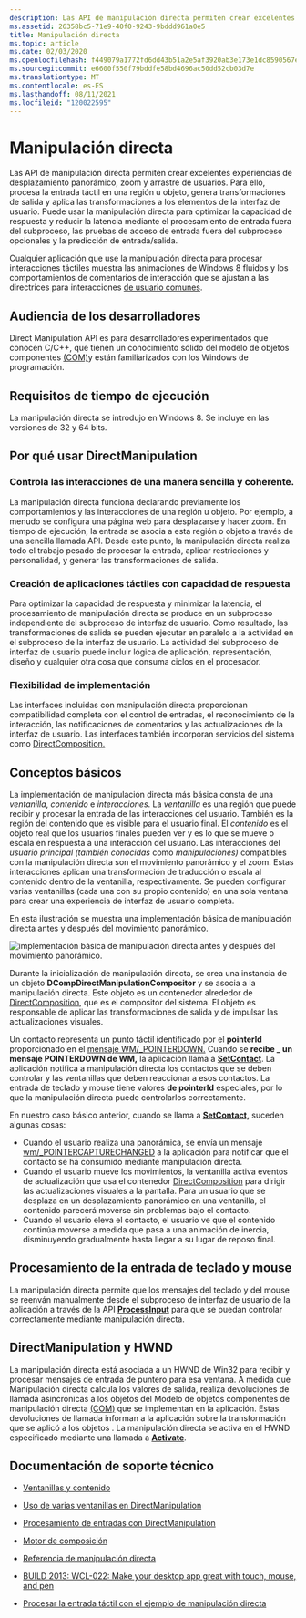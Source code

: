 ```yaml
---
description: Las API de manipulación directa permiten crear excelentes experiencias de desplazamiento panorámico, zoom y arrastre de usuarios. Para ello, procesa la entrada táctil en una región u objeto, genera transformaciones de salida y aplica las transformaciones a los elementos de la interfaz de usuario.
ms.assetid: 26358bc5-71e9-40f0-9243-9bddd961a0e5
title: Manipulación directa
ms.topic: article
ms.date: 02/03/2020
ms.openlocfilehash: f449079a1772fd6dd43b51a2e5af3920ab3e173e1dc8590567ed4555b6deaf31
ms.sourcegitcommit: e6600f550f79bddfe58bd4696ac50dd52cb03d7e
ms.translationtype: MT
ms.contentlocale: es-ES
ms.lasthandoff: 08/11/2021
ms.locfileid: "120022595"
---
```

# <a name="direct-manipulation"></a>Manipulación directa

Las API de manipulación directa permiten crear excelentes experiencias de desplazamiento panorámico, zoom y arrastre de usuarios. Para ello, procesa la entrada táctil en una región u objeto, genera transformaciones de salida y aplica las transformaciones a los elementos de la interfaz de usuario. Puede usar la manipulación directa para optimizar la capacidad de respuesta y reducir la latencia mediante el procesamiento de entrada fuera del subproceso, las pruebas de acceso de entrada fuera del subproceso opcionales y la predicción de entrada/salida.

Cualquier aplicación que use la manipulación directa para procesar interacciones táctiles muestra las animaciones de Windows 8 fluidos y los comportamientos de comentarios de interacción que se ajustan a las directrices para interacciones [de usuario comunes](/windows/uwp/design/input/).

## <a name="developer-audience"></a>Audiencia de los desarrolladores

Direct Manipulation API es para desarrolladores experimentados que conocen C/C++, que tienen un conocimiento sólido del modelo de objetos componentes [(COM)](../com/component-object-model--com--portal.md)y están familiarizados con los Windows de programación.

## <a name="run-time-requirements"></a>Requisitos de tiempo de ejecución

La manipulación directa se introdujo en Windows 8. Se incluye en las versiones de 32 y 64 bits.

## <a name="why-use-directmanipulation"></a>Por qué usar DirectManipulation

### <a name="handles-interactions-in-a-straightforward-and-consistent-manner"></a>Controla las interacciones de una manera sencilla y coherente.

La manipulación directa funciona declarando previamente los comportamientos y las interacciones de una región u objeto. Por ejemplo, a menudo se configura una página web para desplazarse y hacer zoom. En tiempo de ejecución, la entrada se asocia a esta región o objeto a través de una sencilla llamada API. Desde este punto, la manipulación directa realiza todo el trabajo pesado de procesar la entrada, aplicar restricciones y personalidad, y generar las transformaciones de salida.

### <a name="build-responsive-touch-applications"></a>Creación de aplicaciones táctiles con capacidad de respuesta

Para optimizar la capacidad de respuesta y minimizar la latencia, el procesamiento de manipulación directa se produce en un subproceso independiente del subproceso de interfaz de usuario. Como resultado, las transformaciones de salida se pueden ejecutar en paralelo a la actividad en el subproceso de la interfaz de usuario. La actividad del subproceso de interfaz de usuario puede incluir lógica de aplicación, representación, diseño y cualquier otra cosa que consuma ciclos en el procesador.

### <a name="implementation-flexibility"></a>Flexibilidad de implementación

Las interfaces incluidas con manipulación directa proporcionan compatibilidad completa con el control de entradas, el reconocimiento de la interacción, las notificaciones de comentarios y las actualizaciones de la interfaz de usuario. Las interfaces también incorporan servicios del sistema como [DirectComposition.](../directcomp/directcomposition-portal.md)

## <a name="basic-concepts"></a>Conceptos básicos

La implementación de manipulación directa más básica consta de una *ventanilla*, *contenido* e *interacciones*. La *ventanilla* es una región que puede recibir y procesar la entrada de las interacciones del usuario. También es la región del contenido que es visible para el usuario final. El *contenido* es el objeto real que los usuarios finales pueden ver y es lo que se mueve o escala en respuesta a una interacción del usuario. Las interacciones del *usuario principal (también conocidas* como *manipulaciones)* compatibles con la manipulación directa son el movimiento panorámico y el zoom. Estas interacciones aplican una transformación de traducción o escala al contenido dentro de la ventanilla, respectivamente. Se pueden configurar varias ventanillas (cada una con su propio contenido) en una sola ventana para crear una experiencia de interfaz de usuario completa.

En esta ilustración se muestra una implementación básica de manipulación directa antes y después del movimiento panorámico.

![implementación básica de manipulación directa antes y después del movimiento panorámico.](images/dm-art-1.png)

Durante la inicialización de manipulación directa, se crea una instancia de un objeto **DCompDirectManipulationCompositor** y se asocia a la manipulación directa. Este objeto es un contenedor alrededor de [DirectComposition](../directcomp/directcomposition-portal.md), que es el compositor del sistema. El objeto es responsable de aplicar las transformaciones de salida y de impulsar las actualizaciones visuales.

Un contacto representa un punto táctil identificado por el **pointerId** proporcionado en el [mensaje WM/_POINTERDOWN.](../inputmsg/wm-pointerdown.md) Cuando se **recibe \_ un mensaje POINTERDOWN de WM,** la aplicación llama a [**SetContact**](/windows/win32/api/DirectManipulation/nf-directmanipulation-idirectmanipulationviewport-setcontact). La aplicación notifica a manipulación directa los contactos que se deben controlar y las ventanillas que deben reaccionar a esos contactos. La entrada de teclado y mouse tiene valores **de pointerId** especiales, por lo que la manipulación directa puede controlarlos correctamente.

En nuestro caso básico anterior, cuando se llama a [**SetContact,**](/windows/win32/api/DirectManipulation/nf-directmanipulation-idirectmanipulationviewport-setcontact) suceden algunas cosas:

- Cuando el usuario realiza una panorámica, se envía un mensaje [wm/_POINTERCAPTURECHANGED](../inputmsg/wm-pointercapturechanged.md) a la aplicación para notificar que el contacto se ha consumido mediante manipulación directa.
- Cuando el usuario mueve los movimientos, la ventanilla activa eventos de actualización que usa el contenedor [DirectComposition](../directcomp/directcomposition-portal.md) para dirigir las actualizaciones visuales a la pantalla. Para un usuario que se desplaza en un desplazamiento panorámico en una ventanilla, el contenido parecerá moverse sin problemas bajo el contacto.
- Cuando el usuario eleva el contacto, el usuario ve que el contenido continúa moverse a medida que pasa a una animación de inercia, disminuyendo gradualmente hasta llegar a su lugar de reposo final.

## <a name="processing-keyboard-and-mouse-input"></a>Procesamiento de la entrada de teclado y mouse

La manipulación directa permite que los mensajes del teclado y del mouse se reenván manualmente desde el subproceso de interfaz de usuario de la aplicación a través de la API [**ProcessInput**](/windows/win32/api/DirectManipulation/nf-directmanipulation-idirectmanipulationmanager-processinput) para que se puedan controlar correctamente mediante manipulación directa.

## <a name="directmanipulation-and-the-hwnd"></a>DirectManipulation y HWND

La manipulación directa está asociada a un HWND de Win32 para recibir y procesar mensajes de entrada de puntero para esa ventana. A medida que Manipulación directa calcula los valores de salida, realiza devoluciones de llamada asincrónicas a los objetos del Modelo de objetos componentes de manipulación directa [(COM)](../com/component-object-model--com--portal.md) que se implementan en la aplicación. Estas devoluciones de llamada informan a la aplicación sobre la transformación que se aplicó a los objetos . La manipulación directa se activa en el HWND especificado mediante una llamada a [**Activate**](/windows/win32/api/DirectManipulation/nf-directmanipulation-idirectmanipulationmanager-activate).

## <a name="supporting-documentation"></a>Documentación de soporte técnico

- [Ventanillas y contenido](directmanipulation-viewports-and-content.md)
- [Uso de varias ventanillas en DirectManipulation](directmanipulation-multiple-vieports.md)
- [Procesamiento de entradas con DirectManipulation](directmanipulation-processing-input-with-directmanipulation.md)
- [Motor de composición](directmanipulation-composition-engine.md)
- [Referencia de manipulación directa](direct-manipulation-reference.md)

- [BUILD 2013: WCL-022: Make your desktop app great with touch, mouse, and pen](https://channel9.msdn.com/Events/Build/2013/4-022)
- [Procesar la entrada táctil con el ejemplo de manipulación directa](https://github.com/microsoft/Windows-classic-samples/tree/1d363ff4bd17d8e20415b92e2ee989d615cc0d91/Samples/TouchInputDirectManipulation)
